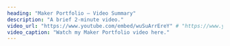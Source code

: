```yaml
---
heading: "Maker Portfolio – Video Summary"
description: "A brief 2-minute video."
video_url: "https://www.youtube.com/embed/wuSuArrEreY" # "https://www.youtube.com/embed/EXAMPLE"  # or a local file path if you prefer
video_caption: "Watch my Maker Portfolio video here."
---
```

